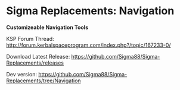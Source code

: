 # Sigma Replacements: Navigation


**Customizeable Navigation Tools**


KSP Forum Thread: http://forum.kerbalspaceprogram.com/index.php?/topic/167233-0/

Download Latest Release: https://github.com/Sigma88/Sigma-Replacements/releases

Dev version: https://github.com/Sigma88/Sigma-Replacements/tree/Navigation
